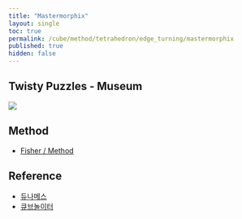 ```yaml
---
title: "Mastermorphix"
layout: single
toc: true
permalink: /cube/method/tetrahedron/edge_turning/mastermorphix
published: true
hidden: false
---
```


<head>
  <base target="_blank">
  <link
    rel   = "stylesheet"
    type  = "text/css"
    href  = "/assets/css/twisty/Tetrahedron/Mastermorphix.css"
  >
  <script
    src   = "https://cdn.cubing.net/js/cubing/twisty"
    type  = "module"
    defer
  ></script>
</head>



## Twisty Puzzles - Museum

<a href="https://twistypuzzles.com/app/museum/museum_showitem.php?pkey=675">
  <img src="https://twistypuzzles.com/museum/large/00675-01.jpg">
</a>



## Method

- [Fisher / Method](/cube/method/NxNxN/modification/fisher#method)

  <div class="twisty-wrapper">
    <twisty-player
      experimental-puzzle-description = "t e 0.346184634065199"
      camera-latitude                 = 30
      camera-longitude                = 0
      experimental-stickering         = "full"
      alg                             = ""
      experimental-setup-alg          = "FD FR FL LR RD LD FD FL FR LR LD"
      experimental-setup-anchor       = "start"
    ></twisty-player>
  </div>



## Reference

- [듀나메스](https://youtu.be/yKW48BaE91M)
- [큐브놀이터](https://youtu.be/VW-CvVZkRzQ)
